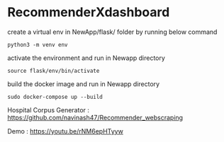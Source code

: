 # RecommenderXdashboard

create a virtual env in NewApp/flask/ folder by running below command 

	python3 -m venv env


activate the environment and run in Newapp directory

	source flask/env/bin/activate


build the docker image and run in Newapp directory

	sudo docker-compose up --build

Hospital Corpus Generator :
https://github.com/navinash47/Recommender_webscraping

Demo :
https://youtu.be/rNM6epHTyyw
